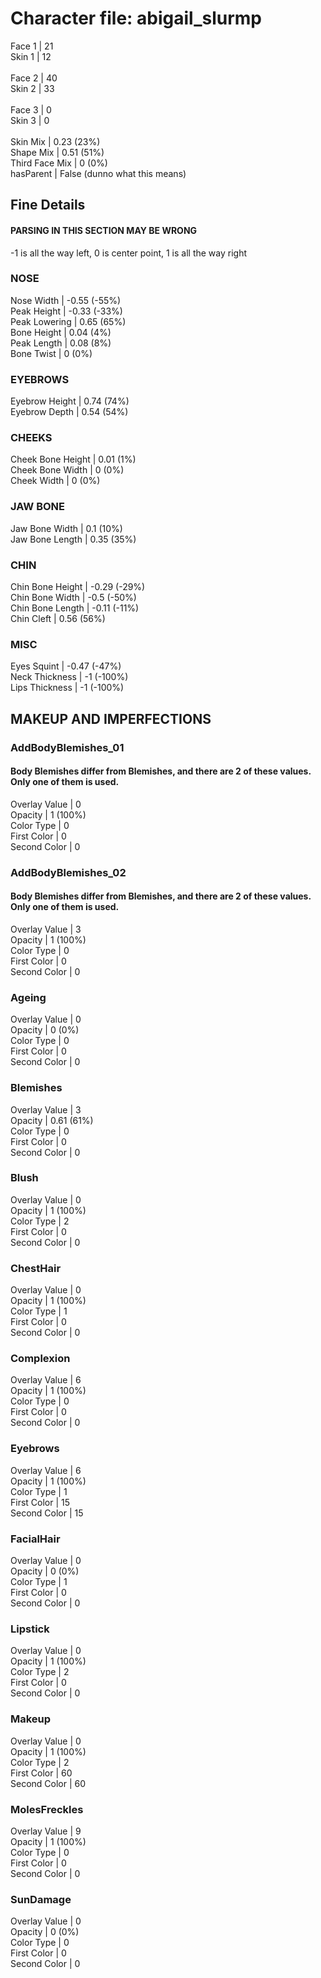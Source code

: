 # Character file: abigail_slurmp<br>
Face 1 | 21<br>
Skin 1 | 12<br>
<br>
Face 2 | 40<br>
Skin 2 | 33<br>
<br>
Face 3 | 0<br>
Skin 3 | 0<br>
<br>
Skin Mix | 0.23 (23%)<br>
Shape Mix | 0.51 (51%)<br>
Third Face Mix | 0 (0%)<br>
hasParent | False (dunno what this means)<br>
## Fine Details<br>
#### PARSING IN THIS SECTION MAY BE WRONG<br>
-1 is all the way left, 0 is center point, 1 is all the way right<br>
### NOSE<br>
Nose Width | -0.55 (-55%)<br>
Peak Height | -0.33 (-33%)<br>
Peak Lowering | 0.65 (65%)<br>
Bone Height | 0.04 (4%)<br>
Peak Length | 0.08 (8%)<br>
Bone Twist | 0 (0%)<br>
### EYEBROWS<br>
Eyebrow Height | 0.74 (74%)<br>
Eyebrow Depth | 0.54 (54%)<br>
### CHEEKS<br>
Cheek Bone Height | 0.01 (1%)<br>
Cheek Bone Width | 0 (0%)<br>
Cheek Width | 0 (0%)<br>
### JAW BONE<br>
Jaw Bone Width | 0.1 (10%)<br>
Jaw Bone Length | 0.35 (35%)<br>
### CHIN<br>
Chin Bone Height | -0.29 (-29%)<br>
Chin Bone Width | -0.5 (-50%)<br>
Chin Bone Length | -0.11 (-11%)<br>
Chin Cleft | 0.56 (56%)<br>
### MISC<br>
Eyes Squint | -0.47 (-47%)<br>
Neck Thickness | -1 (-100%)<br>
Lips Thickness | -1 (-100%)<br>
## MAKEUP AND IMPERFECTIONS<br>
### AddBodyBlemishes_01<br>
#### Body Blemishes differ from Blemishes, and there are 2 of these values. Only one of them is used.<br>
Overlay Value | 0<br>
Opacity | 1 (100%)<br>
Color Type | 0<br>
First Color | 0<br>
Second Color | 0<br>
### AddBodyBlemishes_02<br>
#### Body Blemishes differ from Blemishes, and there are 2 of these values. Only one of them is used.<br>
Overlay Value | 3<br>
Opacity | 1 (100%)<br>
Color Type | 0<br>
First Color | 0<br>
Second Color | 0<br>
### Ageing<br>
Overlay Value | 0<br>
Opacity | 0 (0%)<br>
Color Type | 0<br>
First Color | 0<br>
Second Color | 0<br>
### Blemishes<br>
Overlay Value | 3<br>
Opacity | 0.61 (61%)<br>
Color Type | 0<br>
First Color | 0<br>
Second Color | 0<br>
### Blush<br>
Overlay Value | 0<br>
Opacity | 1 (100%)<br>
Color Type | 2<br>
First Color | 0<br>
Second Color | 0<br>
### ChestHair<br>
Overlay Value | 0<br>
Opacity | 1 (100%)<br>
Color Type | 1<br>
First Color | 0<br>
Second Color | 0<br>
### Complexion<br>
Overlay Value | 6<br>
Opacity | 1 (100%)<br>
Color Type | 0<br>
First Color | 0<br>
Second Color | 0<br>
### Eyebrows<br>
Overlay Value | 6<br>
Opacity | 1 (100%)<br>
Color Type | 1<br>
First Color | 15<br>
Second Color | 15<br>
### FacialHair<br>
Overlay Value | 0<br>
Opacity | 0 (0%)<br>
Color Type | 1<br>
First Color | 0<br>
Second Color | 0<br>
### Lipstick<br>
Overlay Value | 0<br>
Opacity | 1 (100%)<br>
Color Type | 2<br>
First Color | 0<br>
Second Color | 0<br>
### Makeup<br>
Overlay Value | 0<br>
Opacity | 1 (100%)<br>
Color Type | 2<br>
First Color | 60<br>
Second Color | 60<br>
### MolesFreckles<br>
Overlay Value | 9<br>
Opacity | 1 (100%)<br>
Color Type | 0<br>
First Color | 0<br>
Second Color | 0<br>
### SunDamage<br>
Overlay Value | 0<br>
Opacity | 0 (0%)<br>
Color Type | 0<br>
First Color | 0<br>
Second Color | 0<br>
